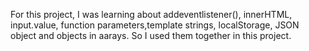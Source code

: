 For this project, I was learning about addeventlistener(), innerHTML, input.value, function parameters,template strings, localStorage, JSON object and objects in aarays. So I used them together in this project.
